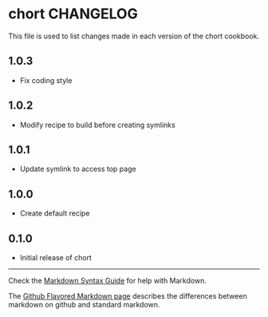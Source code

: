 # chort CHANGELOG

This file is used to list changes made in each version of the chort cookbook.

## 1.0.3
- Fix coding style

## 1.0.2
- Modify recipe to build before creating symlinks

## 1.0.1
- Update symlink to access top page

## 1.0.0
- Create default recipe

## 0.1.0
- Initial release of chort

- - -
Check the [Markdown Syntax Guide](http://daringfireball.net/projects/markdown/syntax) for help with Markdown.

The [Github Flavored Markdown page](http://github.github.com/github-flavored-markdown/) describes the differences between markdown on github and standard markdown.
